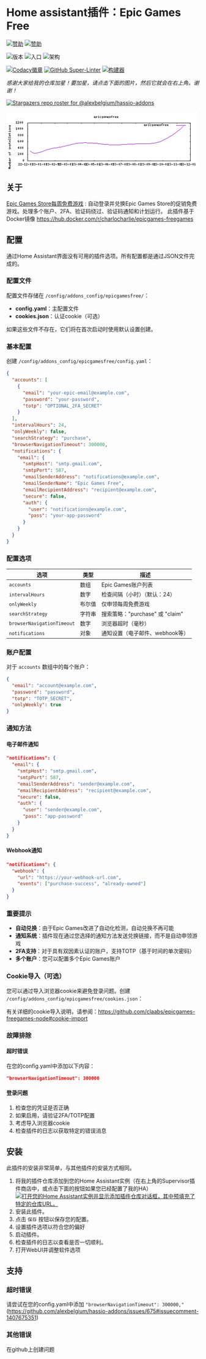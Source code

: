 # Home assistant插件：Epic Games Free

[![赞助][donation-badge]](https://www.buymeacoffee.com/alexbelgium)
[![赞助][paypal-badge]](https://www.paypal.com/donate/?hosted_button_id=DZFULJZTP3UQA)

![版本](https://img.shields.io/badge/dynamic/yaml?label=版本&query=%24.version&url=https%3A%2F%2Fraw.githubusercontent.com%2Falexbelgium%2Fhassio-addons%2Fmaster%2Fepicgamesfree%2Fconfig.yaml)
![入口](https://img.shields.io/badge/dynamic/yaml?label=入口&query=%24.ingress&url=https%3A%2F%2Fraw.githubusercontent.com%2Falexbelgium%2Fhassio-addons%2Fmaster%2Fepicgamesfree%2Fconfig.yaml)
![架构](https://img.shields.io/badge/dynamic/yaml?color=success&label=架构&query=%24.arch&url=https%3A%2F%2Fraw.githubusercontent.com%2Falexbelgium%2Fhassio-addons%2Fmaster%2Fepicgamesfree%2Fconfig.yaml)

[![Codacy徽章](https://app.codacy.com/project/badge/Grade/9c6cf10bdbba45ecb202d7f579b5be0e)](https://www.codacy.com/gh/alexbelgium/hassio-addons/dashboard?utm_source=github.com&utm_medium=referral&utm_content=alexbelgium/hassio-addons&utm_campaign=Badge_Grade)
[![GitHub Super-Linter](https://img.shields.io/github/actions/workflow/status/alexbelgium/hassio-addons/weekly-supelinter.yaml?label=Lint%20code%20base)](https://github.com/alexbelgium/hassio-addons/actions/workflows/weekly-supelinter.yaml)
[![构建器](https://img.shields.io/github/actions/workflow/status/alexbelgium/hassio-addons/onpush_builder.yaml?label=构建器)](https://github.com/alexbelgium/hassio-addons/actions/workflows/onpush_builder.yaml)

[donation-badge]: https://img.shields.io/badge/Buy%20me%20a%20coffee%20(no%20paypal)-%23d32f2f?logo=buy-me-a-coffee&style=flat&logoColor=white
[paypal-badge]: https://img.shields.io/badge/Buy%20me%20a%20coffee%20with%20Paypal-0070BA?logo=paypal&style=flat&logoColor=white

_感谢大家给我的仓库加星！要加星，请点击下面的图片，然后它就会在右上角。谢谢！_

[![Stargazers repo roster for @alexbelgium/hassio-addons](https://raw.githubusercontent.com/alexbelgium/hassio-addons/master/.github/stars2.svg)](https://github.com/alexbelgium/hassio-addons/stargazers)

![下载趋势](https://raw.githubusercontent.com/alexbelgium/hassio-addons/master/epicgamesfree/stats.png)

## 关于

[Epic Games Store每周免费游戏](https://github.com/claabs/epicgames-freegames-node) : 自动登录并兑换Epic Games Store的促销免费游戏。处理多个账户、2FA、验证码绕过、验证码通知和计划运行。
此插件基于Docker镜像 https://hub.docker.com/r/charlocharlie/epicgames-freegames

## 配置

通过Home Assistant界面没有可用的插件选项。所有配置都是通过JSON文件完成的。

### 配置文件

配置文件存储在 `/config/addons_config/epicgamesfree/`：

- **config.yaml**：主配置文件
- **cookies.json**：认证cookie（可选）

如果这些文件不存在，它们将在首次启动时使用默认设置创建。

### 基本配置

创建 `/config/addons_config/epicgamesfree/config.yaml`：

```json
{
  "accounts": [
    {
      "email": "your-epic-email@example.com", 
      "password": "your-password",
      "totp": "OPTIONAL_2FA_SECRET"
    }
  ],
  "intervalHours": 24,
  "onlyWeekly": false,
  "searchStrategy": "purchase",
  "browserNavigationTimeout": 300000,
  "notifications": {
    "email": {
      "smtpHost": "smtp.gmail.com",
      "smtpPort": 587,
      "emailSenderAddress": "notifications@example.com",
      "emailSenderName": "Epic Games Free",
      "emailRecipientAddress": "recipient@example.com",
      "secure": false,
      "auth": {
        "user": "notifications@example.com",
        "pass": "your-app-password"
      }
    }
  }
}
```

### 配置选项

| 选项 | 类型 | 描述 |
|--------|------|-------------|
| `accounts` | 数组 | Epic Games账户列表 |
| `intervalHours` | 数字 | 检查间隔（小时）（默认：24） |
| `onlyWeekly` | 布尔值 | 仅申领每周免费游戏 |
| `searchStrategy` | 字符串 | 搜索策略："purchase" 或 "claim" |
| `browserNavigationTimeout` | 数字 | 浏览器超时（毫秒） |
| `notifications` | 对象 | 通知设置（电子邮件、webhook等） |

### 账户配置

对于 `accounts` 数组中的每个账户：

```json
{
  "email": "account@example.com",
  "password": "password",
  "totp": "TOTP_SECRET",
  "onlyWeekly": true
}
```

### 通知方法

#### 电子邮件通知
```json
"notifications": {
  "email": {
    "smtpHost": "smtp.gmail.com",
    "smtpPort": 587,
    "emailSenderAddress": "sender@example.com",
    "emailRecipientAddress": "recipient@example.com",
    "secure": false,
    "auth": {
      "user": "sender@example.com",
      "pass": "app-password"
    }
  }
}
```

#### Webhook通知
```json
"notifications": {
  "webhook": {
    "url": "https://your-webhook-url.com",
    "events": ["purchase-success", "already-owned"]
  }
}
```

### 重要提示

- **自动兑换**：由于Epic Games改进了自动化检测，自动兑换不再可能
- **通知系统**：插件现在通过您选择的通知方法发送兑换链接，而不是自动申领游戏
- **2FA支持**：对于具有双因素认证的账户，支持TOTP（基于时间的单次密码）
- **多个账户**：您可以配置多个Epic Games账户

### Cookie导入（可选）

您可以通过导入浏览器cookie来避免登录问题。创建 `/config/addons_config/epicgamesfree/cookies.json`：

有关详细的cookie导入说明，请参阅：https://github.com/claabs/epicgames-freegames-node#cookie-import

### 故障排除

#### 超时错误
在您的config.yaml中添加以下内容：
```json
"browserNavigationTimeout": 300000
```

#### 登录问题
1. 检查您的凭证是否正确
2. 如果启用，请验证2FA/TOTP配置
3. 考虑导入浏览器cookie
4. 检查插件的日志以获取特定的错误消息

## 安装

此插件的安装非常简单，与其他插件的安装方式相同。

1. 将我的插件仓库添加到您的Home Assistant实例（在右上角的Supervisor插件商店中，或点击下面的按钮如果您已经配置了我的HA）
   [![打开您的Home Assistant实例并显示添加插件仓库对话框，其中预填充了特定的仓库URL。](https://my.home-assistant.io/badges/supervisor_add_addon_repository.svg)](https://my.home-assistant.io/redirect/supervisor_add_addon_repository/?repository_url=https%3A%2F%2Fgithub.com%2Falexbelgium%2Fhassio-addons)
1. 安装此插件。
1. 点击 `保存` 按钮以保存您的配置。
1. 设置插件选项以符合您的偏好
1. 启动插件。
1. 检查插件的日志以查看是否一切顺利。
1. 打开WebUI并调整软件选项

## 支持

### 超时错误

请尝试在您的config.yaml中添加 `"browserNavigationTimeout": 300000,"` (https://github.com/alexbelgium/hassio-addons/issues/675#issuecomment-1407675351)

### 其他错误

在github上创建问题

[repository]: https://github.com/alexbelgium/hassio-addons